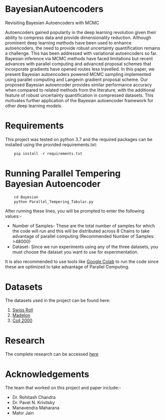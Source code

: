 # BayesianAutoencoders
Revisiting Bayesian Autoencoders with MCMC

Autoencoders gained popularity in the deep learning revolution given their ability to compress data and provide dimensionality reduction. Although prominent deep learning methods have been used to enhance autoencoders, the need to provide robust uncertainty quantification remains a challenge. This has been addressed with variational autoencoders so far. Bayesian inference via MCMC methods have faced limitations but recent advances with parallel computing and advanced proposal schemes that incorporate gradients have opened routes less travelled. In this paper, we present Bayesian autoencoders powered MCMC sampling implemented using parallel computing and Langevin gradient proposal scheme. Our proposed Bayesian autoencoder provides similar performance accuracy when compared to related methods from the literature, with the additional feature of robust uncertainty quantification in compressed datasets. This motivates further application of the Bayesian autoencoder framework for other deep learning models.


# Requirements
This project was tested on python 3.7 and the required packages can be installed using the provided requirements.txt:

```python
    pip install -r requirements.txt
```

# Running Parallel Tempering Bayesian Autoencoder
```python
    cd Bayesian
    python Parallel_Tempering_Tabular.py
```
After running these lines, you will be prompted to enter the following values:- 
* Number of Samples- These are the total number of samples for which the code will run and this will be distributed across 8 Chains to take advantage of parallel computing (Recommended Number of Samples: >48000)
* Dataset- Since we run experiments using any of the three datasets, you must choose the dataset you want to use for experimentation.

It is also recommended to use tools like [Google Colab](https://colab.research.google.com/) to run the code since these are optimized to take advantage of Parallel Computing.


# Datasets

The datasets used in the project can be found here:

1. [Swiss Roll](https://scikit-learn.org/stable/modules/generated/sklearn.datasets.make_swiss_roll.html)
2. [Madelon](https://archive.ics.uci.edu/ml/datasets/madelon)
3. [Coil 2000](https://archive.ics.uci.edu/ml/datasets/Insurance+Company+Benchmark+(COIL+2000))


# Research

The complete research can be accessed [here](https://arxiv.org/abs/2104.05915)

# Acknowledgements

The team that worked on this project and paper include:-

* Dr. Rohitash Chandra
* Dr. Pavel N. Krivitsky
* Manavendra Maharana
* Mahir Jain

